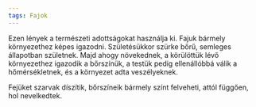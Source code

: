 ```yaml
---
tags: Fajok
---
```

Ezen lények a természeti adottságokat használja ki. Fajuk bármely környezethez képes igazodni. Születésükkor szürke bőrű, semleges állapotban születnek. Majd ahogy növekednek, a körülöttük lévő környezethez igazodik a bőrszínük, a testük pedig ellenállóbbá válik a hőmérsékletnek, és a környezet adta veszélyeknek.

Fejüket szarvak díszítik, bőrszíneik bármely színt felveheti, attól függően, hol nevelkedtek.

